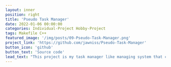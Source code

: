 ```yaml
---
layout: inner
position: right
title: 'Pseudo Task Manager'
date: 2022-01-06 00:00:00
categories: Individual-Project Hobby-Project
tags: Makefile C++
featured_image: '/img/posts/09-Pseudo-Task-Manager.png'
project_link: 'https://github.com/jawniss/Pseudo-Task-Manager'
button_icon: 'github'
button_text: 'Source code'
lead_text: "This project is my task manager like managing system that can detect and list all currently open applications, and is able to select a program of the user's choice. It displays the  applications' process ID and name. Currently there are no further actions with the selected application, but desired features is to have the option of minimizing, maximizing, or killing the selected program."
---
```

